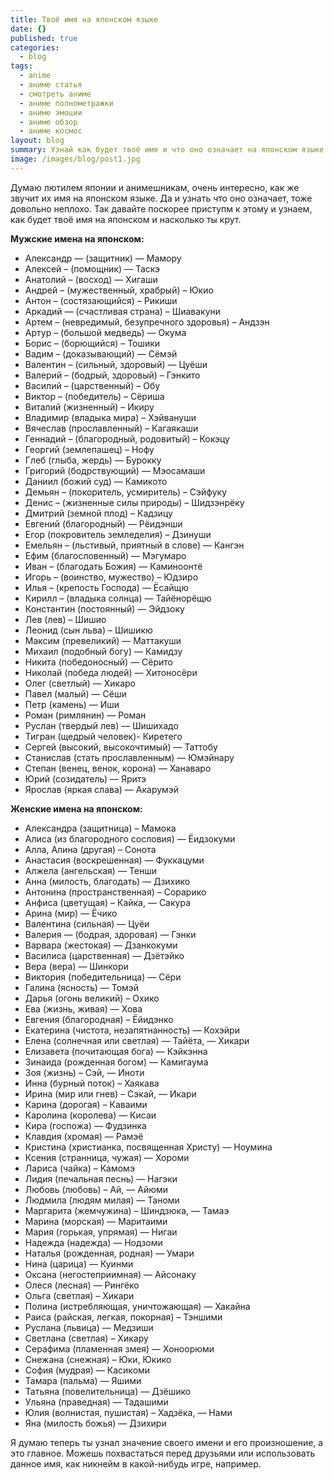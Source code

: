 ```yaml
---
title: Твоё имя на японском языке
date: {}
published: true
categories:
  - blog
tags:
  - anime
  - аниме статья
  - смотреть аниме
  - аниме полнометражки
  - аниме эмоции
  - аниме обзор
  - аниме космос
layout: blog
summary: Узнай как будет твоё имя и что оно означает на японском языке
image: /images/blog/post1.jpg
---
```


Думаю лютилем японии и анимешникам, очень интересно, как же звучит их имя на японском языке. Да и узнать что оно означает, тоже довольно неплохо. Так давайте поскорее приступм к этому и узнаем, как будет твоё имя на японском и насколько ты крут.

**Мужские имена на японском:**
- Александр — (защитник) — Мамору
- Алексей – (помощник) — Таскэ
- Анатолий – (восход) — Хигаши
- Андрей – (мужественный, храбрый) – Юкио
- Антон – (состязающийся) – Рикиши
- Аркадий — (счастливая страна) – Шиавакуни
- Артем – (невредимый, безупречного здоровья) – Андзэн
- Артур – (большой медведь) — Окума
- Борис – (борющийся) – Тошики
- Вадим – (доказывающий) — Сёмэй
- Валентин – (сильный, здоровый) — Цуёши
- Валерий – (бодрый, здоровый) – Гэнкито
- Василий – (царственный) – Обу
- Виктор – (победитель) – Сёриша
- Виталий (жизненный) – Икиру
- Владимир (владыка мира) – Хэйвануши
- Вячеслав (прославленный) – Кагаякаши
- Геннадий – (благородный, родовитый) – Кокэцу
- Георгий (землепашец) – Нофу
- Глеб (глыба, жердь) — Бурокку
- Григорий (бодрствующий) — Мэосамаши
- Даниил (божий суд) — Камикото
- Демьян – (покоритель, усмиритель) – Сэйфуку
- Денис – (жизненные силы природы) – Шидзэнрёку
- Дмитрий (земной плод) – Кадзицу
- Евгений (благородный) — Рёидэнши
- Егор (покровитель земледелия) – Дзинуши
- Емельян – (льстивый, приятный в слове) — Кангэн
- Ефим (благословенный) — Мэгумаро
- Иван – (благодать Божия) — Каминоонтё
- Игорь – (воинство, мужество) – Юдзиро
- Илья – (крепость Господа) — Ёсайщю
- Кирилл – (владыка солнца) — Тайёнорёщю
- Константин (постоянный) — Эйдзоку
- Лев (лев) – Шишио
- Леонид (сын льва) – Шишикю
- Максим (превеликий) — Маттакуши
- Михаил (подобный богу) — Камидзу
- Никита (победоносный) — Сёрито
- Николай (победа людей) — Хитоносёри
- Олег (светлый) — Хикаро
- Павел (малый) — Сёши
- Петр (камень) — Иши
- Роман (римлянин) — Роман
- Руслан (твердый лев) — Шишихадо
- Тигран (щедрый человек)- Киретего
- Сергей (высокий, высокочтимый) — Таттобу
- Станислав (стать прославленным) — Юмэйнару
- Степан (венец, венок, корона) — Ханаваро
- Юрий (созидатель) — Яритэ
- Ярослав (яркая слава) — Акарумэй

**Женские имена на японском:**
- Александра (защитница) – Мамока
- Алиса (из благородного сословия) — Ёидзокуми
- Алла, Алина (другая) – Сонота
- Анастасия (воскрешенная) — Фуккацуми
- Алжела (ангельская) — Тенши
- Анна (милость, благодать) — Дзихико
- Антонина (пространственная) – Сорарико
- Анфиса (цветущая) – Кайка, — Сакура
- Арина (мир) — Ёчико
- Валентина (сильная) — Цуёи
- Валерия — (бодрая, здоровая) — Гэнки
- Варвара (жестокая) — Дзанкокуми
- Василиса (царственная) — Дзётэйко
- Вера (вера) — Шинкори
- Виктория (победительница) — Сёри
- Галина (ясность) — Томэй
- Дарья (огонь великий) – Охико
- Ева (жизнь, живая) — Хова
- Евгения (благородная) – Ёйидэнко
- Екатерина (чистота, незапятнанность) — Кохэйри
- Елена (солнечная или светлая) — Тайёта, — Хикари
- Елизавета (почитающая бога) — Кэйкэнна
- Зинаида (рожденная богом) — Камигаума
- Зоя (жизнь) – Сэй, — Иноти
- Инна (бурный поток) – Хаякава
- Ирина (мир или гнев) – Сэкай, — Икари
- Карина (дорогая) – Каваими
- Каролина (королева) — Кисаи
- Кира (госпожа) — Фудзинка
- Клавдия (хромая) — Рамэё
- Кристина (христианка, посвященная Христу) — Ноумина
- Ксения (странница, чужая) — Хороми
- Лариса (чайка) – Камомэ
- Лидия (печальная песнь) — Нагэки
- Любовь (любовь) – Ай, — Айюми
- Людмила (людям милая) — Таноми
- Маргарита (жемчужина) – Шиндзюка, — Тамаэ
- Марина (морская) — Маритаими
- Мария (горькая, упрямая) — Нигаи
- Надежда (надежда) — Нодзоми
- Наталья (рожденная, родная) — Умари
- Нина (царица) — Куинми
- Оксана (негостеприимная) — Айсонаку
- Олеся (лесная) — Рингёко
- Ольга (светлая) – Хикари
- Полина (истребляющая, уничтожающая) — Хакайна
- Раиса (райская, легкая, покорная) – Тэншими
- Руслана (львица) — Медзиши
- Светлана (светлая) – Хикару
- Серафима (пламенная змея) — Хоноорюми
- Снежана (снежная) – Юки, Юкико
- София (мудрая) — Касикоми
- Тамара (пальма) — Яшими
- Татьяна (повелительница) — Дзёшико
- Ульяна (праведная) — Тадашими
- Юлия (волнистая, пушистая) – Хадзёка, — Нами
- Яна (милость божья) — Дзихири

Я думаю теперь ты узнал значение своего имени и его произношение, а это главное. Можешь похвастаться перед друзьями или использовать данное имя, как никнейм в какой-нибудь игре, например.
